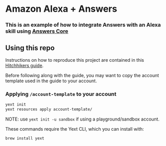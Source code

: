 # Amazon Alexa + Answers

### This is an example of how to integrate Answers with an Alexa skill using [Answers Core](https://github.com/yext/answers-core)

## Using this repo
Instructions on how to reproduce this project are contained in this [Hitchhikers guide](https://hitchhikers.yext.com/guides/answers-and-alexa/).

Before following along with the guide, you may want to copy the account template used in the guide to your account.

### Applying ```/account-template``` to your account
```bash
yext init 
yext resources apply account-template/
```
NOTE: use ```yext init -u sandbox``` if using a playground/sandbox account.

These commands require the Yext CLI, which you can install with:
```bash
brew install yext
```